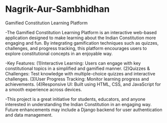 # Nagrik-Aur-Sambhidhan

Gamified Constitution Learning Platform

-The Gamified Constitution Learning Platform is an interactive web-based application designed to make learning about the Indian Constitution more engaging and fun. By integrating gamification techniques such as quizzes, challenges, and progress tracking, this platform encourages users to explore constitutional concepts in an enjoyable way.

-Key Features:
(1)Interactive Learning: Users can engage with key constitutional topics in a simplified and gamified manner.
(2)Quizzes & Challenges: Test knowledge with multiple-choice quizzes and interactive challenges.
(3)User Progress Tracking: Monitor learning progress and achievements.
(4)Responsive UI: Built using HTML, CSS, and JavaScript for a smooth experience across devices.

-This project is a great initiative for students, educators, and anyone interested in understanding the Indian Constitution in an engaging way. Future enhancements may include a Django backend for user authentication and data management.
